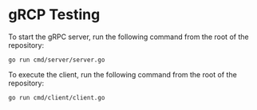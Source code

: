 # gRCP Testing

To start the gRPC server, run the following command from the root of the repository:

```shell
go run cmd/server/server.go 
```

To execute the client, run the following command from the root of the repository:

```shell
go run cmd/client/client.go
```

